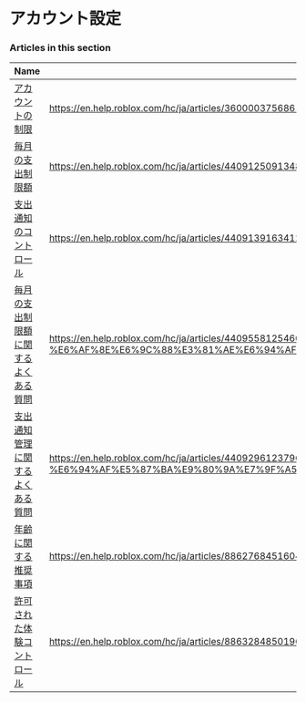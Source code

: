 # アカウント設定  
### Articles in this section
Name|URL
-|-
[アカウントの制限](./アカウントの制限.html) |https://en.help.roblox.com/hc/ja/articles/360000375686-%E3%82%A2%E3%82%AB%E3%82%A6%E3%83%B3%E3%83%88%E3%81%AE%E5%88%B6%E9%99%90
[毎月の支出制限額](./毎月の支出制限額.html) |https://en.help.roblox.com/hc/ja/articles/4409125091348-%E6%AF%8E%E6%9C%88%E3%81%AE%E6%94%AF%E5%87%BA%E5%88%B6%E9%99%90%E9%A1%8D
[支出通知のコントロール](./支出通知のコントロール.html) |https://en.help.roblox.com/hc/ja/articles/4409139163412-%E6%94%AF%E5%87%BA%E9%80%9A%E7%9F%A5%E3%81%AE%E3%82%B3%E3%83%B3%E3%83%88%E3%83%AD%E3%83%BC%E3%83%AB
[毎月の支出制限額に関するよくある質問](./毎月の支出制限額に関するよくある質問.html) |https://en.help.roblox.com/hc/ja/articles/4409558125460-%E6%AF%8E%E6%9C%88%E3%81%AE%E6%94%AF%E5%87%BA%E5%88%B6%E9%99%90%E9%A1%8D%E3%81%AB%E9%96%A2%E3%81%99%E3%82%8B%E3%82%88%E3%81%8F%E3%81%82%E3%82%8B%E8%B3%AA%E5%95%8F
[支出通知管理に関するよくある質問](./支出通知管理に関するよくある質問.html) |https://en.help.roblox.com/hc/ja/articles/4409296123796-%E6%94%AF%E5%87%BA%E9%80%9A%E7%9F%A5%E7%AE%A1%E7%90%86%E3%81%AB%E9%96%A2%E3%81%99%E3%82%8B%E3%82%88%E3%81%8F%E3%81%82%E3%82%8B%E8%B3%AA%E5%95%8F
[年齢に関する推奨事項](./年齢に関する推奨事項.html) |https://en.help.roblox.com/hc/ja/articles/8862768451604-%E5%B9%B4%E9%BD%A2%E3%81%AB%E9%96%A2%E3%81%99%E3%82%8B%E6%8E%A8%E5%A5%A8%E4%BA%8B%E9%A0%85
[許可された体験コントロール](./許可された体験コントロール.html) |https://en.help.roblox.com/hc/ja/articles/8863284850196-%E8%A8%B1%E5%8F%AF%E3%81%95%E3%82%8C%E3%81%9F%E4%BD%93%E9%A8%93%E3%82%B3%E3%83%B3%E3%83%88%E3%83%AD%E3%83%BC%E3%83%AB